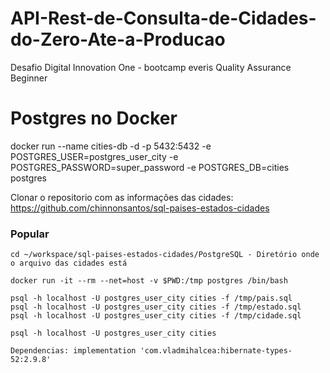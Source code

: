 # API-Rest-de-Consulta-de-Cidades-do-Zero-Ate-a-Producao
Desafio Digital Innovation One - bootcamp everis Quality Assurance Beginner

# Postgres no Docker
docker run --name cities-db -d -p 5432:5432 -e POSTGRES_USER=postgres_user_city -e POSTGRES_PASSWORD=super_password -e POSTGRES_DB=cities postgres

Clonar o repositorio com as informações das cidades: https://github.com/chinnonsantos/sql-paises-estados-cidades

### Popular

```shell script
cd ~/workspace/sql-paises-estados-cidades/PostgreSQL - Diretório onde o arquivo das cidades está

docker run -it --rm --net=host -v $PWD:/tmp postgres /bin/bash

psql -h localhost -U postgres_user_city cities -f /tmp/pais.sql
psql -h localhost -U postgres_user_city cities -f /tmp/estado.sql
psql -h localhost -U postgres_user_city cities -f /tmp/cidade.sql

psql -h localhost -U postgres_user_city cities

Dependencias: implementation 'com.vladmihalcea:hibernate-types-52:2.9.8'

